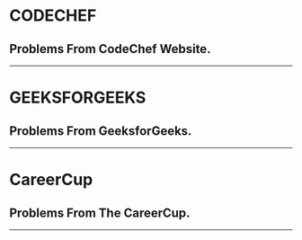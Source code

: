 # CODECHEF
Problems From CodeChef Website.
------------------------------------------------
------------------------------------------------
# GEEKSFORGEEKS 
Problems From GeeksforGeeks.
------------------------------------------------
------------------------------------------------
# CareerCup
Problems From The CareerCup.
------------------------------------------------
------------------------------------------------
